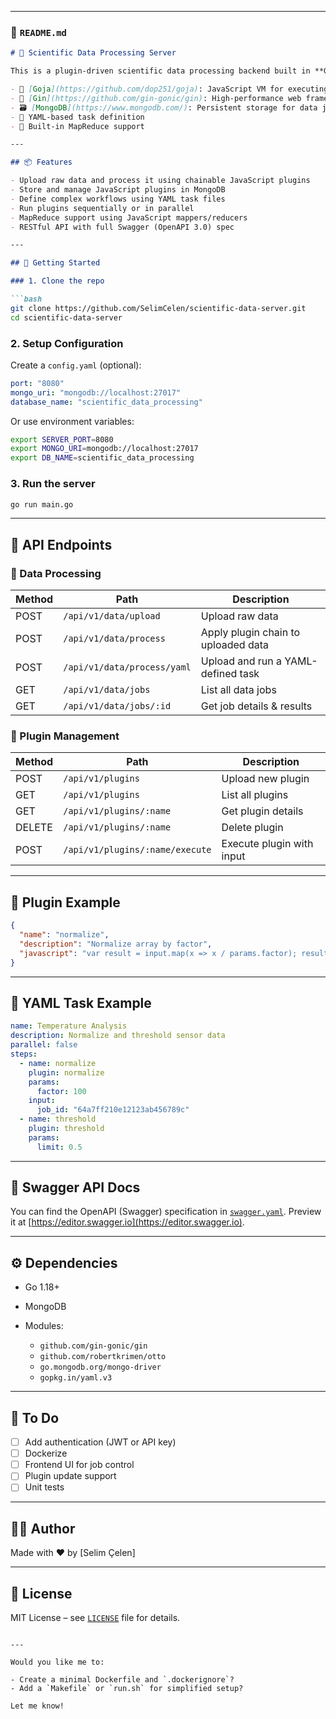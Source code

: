 

---

### 📄 `README.md`

````markdown
# 🔬 Scientific Data Processing Server

This is a plugin-driven scientific data processing backend built in **Go** using:

- 🧠 [Goja](https://github.com/dop251/goja): JavaScript VM for executing user-defined logic
- 🚀 [Gin](https://github.com/gin-gonic/gin): High-performance web framework
- 🗃️ [MongoDB](https://www.mongodb.com/): Persistent storage for data jobs and plugins
- 📜 YAML-based task definition
- 🔁 Built-in MapReduce support

---

## 📦 Features

- Upload raw data and process it using chainable JavaScript plugins
- Store and manage JavaScript plugins in MongoDB
- Define complex workflows using YAML task files
- Run plugins sequentially or in parallel
- MapReduce support using JavaScript mappers/reducers
- RESTful API with full Swagger (OpenAPI 3.0) spec

---

## 🚀 Getting Started

### 1. Clone the repo

```bash
git clone https://github.com/SelimCelen/scientific-data-server.git
cd scientific-data-server
````

### 2. Setup Configuration

Create a `config.yaml` (optional):

```yaml
port: "8080"
mongo_uri: "mongodb://localhost:27017"
database_name: "scientific_data_processing"
```

Or use environment variables:

```bash
export SERVER_PORT=8080
export MONGO_URI=mongodb://localhost:27017
export DB_NAME=scientific_data_processing
```

### 3. Run the server

```bash
go run main.go
```

---

## 📡 API Endpoints

### 🔄 Data Processing

| Method | Path                        | Description                         |
| ------ | --------------------------- | ----------------------------------- |
| POST   | `/api/v1/data/upload`       | Upload raw data                     |
| POST   | `/api/v1/data/process`      | Apply plugin chain to uploaded data |
| POST   | `/api/v1/data/process/yaml` | Upload and run a YAML-defined task  |
| GET    | `/api/v1/data/jobs`         | List all data jobs                  |
| GET    | `/api/v1/data/jobs/:id`     | Get job details & results           |

### 🧩 Plugin Management

| Method | Path                            | Description               |
| ------ | ------------------------------- | ------------------------- |
| POST   | `/api/v1/plugins`               | Upload new plugin         |
| GET    | `/api/v1/plugins`               | List all plugins          |
| GET    | `/api/v1/plugins/:name`         | Get plugin details        |
| DELETE | `/api/v1/plugins/:name`         | Delete plugin             |
| POST   | `/api/v1/plugins/:name/execute` | Execute plugin with input |

---

## 🧪 Plugin Example

```json
{
  "name": "normalize",
  "description": "Normalize array by factor",
  "javascript": "var result = input.map(x => x / params.factor); result;"
}
```

---

## 📄 YAML Task Example

```yaml
name: Temperature Analysis
description: Normalize and threshold sensor data
parallel: false
steps:
  - name: normalize
    plugin: normalize
    params:
      factor: 100
    input:
      job_id: "64a7ff210e12123ab456789c"
  - name: threshold
    plugin: threshold
    params:
      limit: 0.5
```

---

## 📘 Swagger API Docs

You can find the OpenAPI (Swagger) specification in [`swagger.yaml`](swagger.yaml).
Preview it at [https://editor.swagger.io](https://editor.swagger.io).

---

## ⚙️ Dependencies

* Go 1.18+
* MongoDB
* Modules:

  * `github.com/gin-gonic/gin`
  * `github.com/robertkrimen/otto`
  * `go.mongodb.org/mongo-driver`
  * `gopkg.in/yaml.v3`

---

## 📌 To Do

* [ ] Add authentication (JWT or API key)
* [ ] Dockerize
* [ ] Frontend UI for job control
* [ ] Plugin update support
* [ ] Unit tests

---

## 🧑‍💻 Author

Made with ❤️ by \[Selim Çelen]

---

## 📄 License

MIT License – see [`LICENSE`](LICENSE) file for details.

```

---

Would you like me to:

- Create a minimal Dockerfile and `.dockerignore`?
- Add a `Makefile` or `run.sh` for simplified setup?

Let me know!
```
